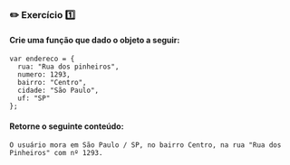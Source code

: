 ### :pencil2: Exercício :one:

#### Crie uma função que dado o objeto a seguir:

```
var endereco = {
  rua: "Rua dos pinheiros",
  numero: 1293,
  bairro: "Centro",
  cidade: "São Paulo",
  uf: "SP"
};
```
#### Retorne o seguinte conteúdo:

`O usuário mora em São Paulo / SP, no bairro Centro, na rua "Rua dos Pinheiros" com nº 1293.`
